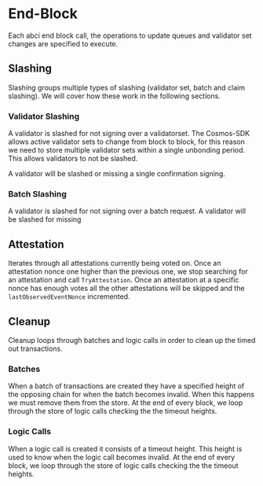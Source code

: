 <!--
order: 5
-->

# End-Block

Each abci end block call, the operations to update queues and validator set
changes are specified to execute.

## Slashing

Slashing groups multiple types of slashing (validator set, batch and claim slashing). We will cover how these work in the following sections.

### Validator Slashing

A validator is slashed for not signing over a validatorset. The Cosmos-SDK allows active validator sets to change from block to block, for this reason we need to store multiple validator sets within a single unbonding period. This allows validators to not be slashed. 

A validator will be slashed or missing a single confirmation signing.

### Batch Slashing

A validator is slashed for not signing over a batch request. A validator will be slashed for missing 

## Attestation

Iterates through all attestations currently being voted on. Once an attestation nonce one higher than the previous one, we stop searching for an attestation and call `TryAttestation`. Once an attestation at a specific nonce has enough votes all the other attestations will be skipped and the `lastObservedEventNonce` incremented.

## Cleanup

Cleanup loops through batches and logic calls in order to clean up the timed out transactions.

### Batches

When a batch of transactions are created they have a specified height of the opposing chain for when the batch becomes invalid. When this happens we must remove them from the store. At the end of every block, we loop through the store of logic calls checking the the timeout heights. 

### Logic Calls

When a logic call is created it consists of a timeout height. This height is used to know when the logic call becomes invalid. At the end of every block, we loop through the store of logic calls checking the the timeout heights. 
